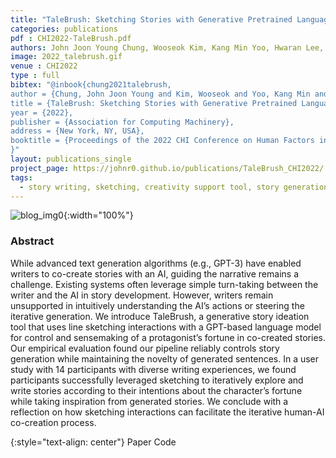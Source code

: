 ```yaml
---
title: "TaleBrush: Sketching Stories with Generative Pretrained Language Models (Conditionally accepted with minor revision)"
categories: publications
pdf : CHI2022-TaleBrush.pdf
authors: John Joon Young Chung, Wooseok Kim, Kang Min Yoo, Hwaran Lee, Eytan Adar, Minsuk Chang
image: 2022_talebrush.gif
venue : CHI2022
type : full
bibtex: "@inbook{chung2021talebrush,
author = {Chung, John Joon Young and Kim, Wooseok and Yoo, Kang Min and Lee, Hwaran and Adar, Eytan and Chang, Minsuk},
title = {TaleBrush: Sketching Stories with Generative Pretrained Language Models},
year = {2022},
publisher = {Association for Computing Machinery},
address = {New York, NY, USA},
booktitle = {Proceedings of the 2022 CHI Conference on Human Factors in Computing Systems}
}"
layout: publications_single
project_page: https://johnr0.github.io/publications/TaleBrush_CHI2022/
tags:
  - story writing, sketching, creativity support tool, story generation, controlled generation
---
```

![blog_img0](https://johnr0.github.io/assets/image/research/2022_talebrush.gif){:width="100%"}

### Abstract
While advanced text generation algorithms (e.g., GPT-3) have enabled writers to co-create stories with an AI, guiding the narrative remains a challenge. Existing systems often leverage simple turn-taking between the writer and the AI in story development. However, writers remain unsupported in intuitively understanding the AI’s actions or steering the iterative generation. We introduce TaleBrush, a generative story ideation tool that uses line sketching interactions with a GPT-based language model for control and sensemaking of a protagonist’s fortune in co-created stories. Our empirical evaluation found our pipeline reliably controls story generation while maintaining the novelty of generated sentences. In a user study with 14 participants with diverse writing experiences, we found participants successfully leveraged sketching to iteratively explore and write stories according to their intentions about the character’s fortune while taking inspiration from generated stories. We conclude with a reflection on how sketching interactions can facilitate the iterative human-AI co-creation process.

{:style="text-align: center"}
Paper    Code



